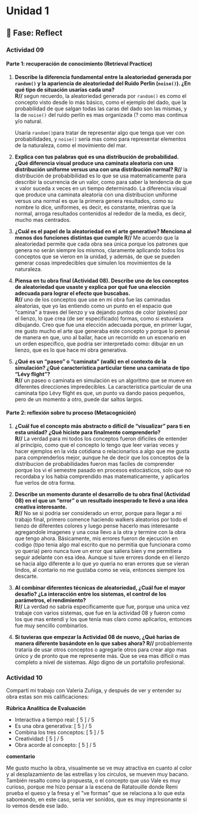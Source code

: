 # Unidad 1

## 🤔 Fase: Reflect

### Actividad 09

#### **Parte 1: recuperación de conocimiento (Retrieval Practice)** 

1. **Describe la diferencia fundamental entre la aleatoriedad generada por `random()` y la apariencia de aleatoriedad del Ruido Perlin (`noise()`). ¿En qué tipo de situación usarías cada una?        
R//** segun recuerdo, la aleatoriedad generada por `random()` es como el concepto visto desde lo más básico, como el ejemplo del dado, que la probabilidad de que salgan todas las caras del dado son las mismas, y la de `noise()` del ruido perlín es mas organizada (? como mas continua y/o natural.

    Usaría `random()`para tratar de representar algo que tenga que ver con probabilidades, y `noise()` sería mas como para representar elementos de la naturaleza, como el movimiento del mar.      

2. **Explica con tus palabras qué es una distribución de probabilidad. ¿Qué diferencia visual produce una caminata aleatoria con una distribución uniforme versus una con una distribución normal?
R//** la distribución de probabibilidad es lo que se usa matematicamente para describir la ocurrencia de un valor, como para saber la tendencia de que x valor suceda x veces en un tiempo determinado. La diferencia visual que produce una caminata aleatoria con una distribucion uniforme versus una normal es que la primera genera resultados, como su nombre lo dice, uniformes, es decir, es constante, mientras que la normal, arroga resultados contenidos al rededor de la media, es decir, mucho mas centrados. 
    
3. **¿Cuál es el papel de la aleatoriedad en el arte generativo? Menciona al menos dos funciones distintas que cumple
 R//** Me acuerdo que la aleatoriedad permite que cada obra sea única porque los patrones que genera no serán siempre los mismos, claramente aplicando todos los conceptos que se vieron en la unidad, y además, de que se pueden generar cosas impredecibles que simulen los movimientos de la naturaleza.    

4. **Piensa en tu obra final (Actividad 08). Describe uno de los conceptos de aleatoriedad que usaste y explica por qué fue una elección adecuada para lograr el efecto que buscabas.       
R//** uno de los conceptos que use en mi obra fue las caminadas aleatorias, que yo las entiendo como un punto en el espacio que "camina" a traves del lienzo y va dejando puntos de color (pixeles) por el lienzo, lo que crea (de ser especificado) formas, como si estuviera dibujando. Creo que fue una elección adecuada porque, en primer lugar, me gusto mucho el arte que generaba este concepto y porque lo pensé de manera en que, uno al bailar, hace un recorrido en un escenario en un orden especifico, que podria ser interpretado como: dibujar en un lienzo, que es lo que hace mi obra generativa.

5. **¿Qué es un “paseo” o “caminata” (walk) en el contexto de la simulación? ¿Qué característica particular tiene una caminata de tipo “Lévy flight”?    
R//**  un paseo o caminata en simulación es un algoritmo que se mueve en diferentes direcciones impredecibles. La caracteristica particular de una caminata tipo Lévy flight es que, un punto va dando pasos pequeños, pero de un momento a otro, puede dar saltos largos.  

#### Parte 2: reflexión sobre tu proceso (Metacognición)

1. **¿Cuál fue el concepto más abstracto o difícil de “visualizar” para ti en esta unidad? ¿Qué hiciste para finalmente comprenderlo?      
R//** La verdad para mi todos los conceptos fueron dificiles de entender al principio, como que el concepto lo tengo que leer varias veces y hacer ejemplos en la vida cotidiana o relacionarlos a algo que me gusta para comprenderlos mejor, aunque he de decir que los conceptos de la distribucion de probabilidades fueron mas faciles de comprender porque los vi el semestre pasado en procesos estocásticos, solo que no recordaba y los habia comprendido mas matematicamente, y aplicarlos fue verlos de otra forma.

2. **Describe un momento durante el desarrollo de tu obra final (Actividad 08) en el que un “error” o un resultado inesperado te llevó a una idea creativa interesante.        
R//** No se si podria ser considerado un error, porque para llegar a mi trabajo final, primero comence haciendo walkers aleatorios por todo el lienzo de diferentes colores y luego pense hacerlo mas interesante agregandole imagenes y una cosa llevo a la otra y termine con la obra que tengo ahora. Básicamente, mis errores fueron de ejecución en codigo (tipo tenia algo mal escrito que no permitia que funcionara como yo queria) pero nunca tuve un error que saliera bien y me permitiera seguir adelante con esa idea.
Aunque sí tuve errores donde en el lienzo se hacia algo diferente a lo que yo queria no eran errores que se vieran lindos, al contario no me gustaba como se veia, entonces siempre los descarte.

3. **Al combinar diferentes técnicas de aleatoriedad, ¿Cuál fue el mayor desafío? ¿La interacción entre los sistemas, el control de los parámetros, el rendimiento?     
R//** La verdad no sabría especificamente que fue, porque una unica vez trabaje con varios sistemas, que fue en la actividad 08 y fueron como los que mas entendí y los que tenía mas claro como aplicarlos, entonces fue muy sencillo combinarlos.

4. **Si tuvieras que empezar la Actividad 08 de nuevo, ¿Qué harías de manera diferente basándote en lo que sabes ahora?
R//** probablemente trataría de usar otros conceptos o agregarle otros para crear algo mas único y de pronto que me represente más. Que se vea mas díficil o mas completo a nivel de sistemas. Algo digno de un portafolio profesional. 

### Actividad 10

Compartí mi trabajo con Valeria Zuñiga, y después de ver y entender su obra estas son mis calificaciones:        

**Rúbrica Analítica de Evaluación**       

* Interactiva a tiempo real: [ 5 ] / 5
* Es una obra generativa: [ 5 ] / 5
* Combina los tres conceptos: [ 5 ] / 5
* Creatividad: [ 5 ] / 5
* Obra acorde al concepto: [ 5 ] / 5

**comentario**    

Me gusto mucho la obra, visualmente se ve muy atractiva en cuanto al color y al desplazamiento de las estrellas y los circulos, se mueven muy bacano. También resalto como la propuesta, o el concepto que uso Vale es muy curioso, porque me hizo pensar a la escena de Ratatouille donde Remi prueba el queso y la fresa y el "ve formas" que se relaciona a lo que esta saboreando, en este caso, seria ver sonidos, que es muy impresionante si lo vemos desde ese lado. 
